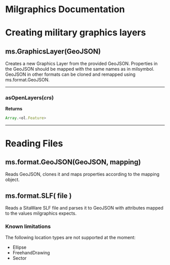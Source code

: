 # Milgraphics Documentation


# Creating military graphics layers

## ms.GraphicsLayer(GeoJSON)

Creates a new Graphics Layer from the provided GeoJSON. Properties in the GeoJSON should be mapped with the same names as in milsymbol. GeoJSON in other formats can be cloned and remapped using ms.format.GeoJSON.


-----


### asOpenLayers(*crs*)


**Returns**

```javascript
Array.<ol.Feature>
```

-----

# Reading Files


## ms.format.GeoJSON(GeoJSON, mapping)

Reads GeoJSON, clones it and maps properties according to the mapping object.

## ms.format.SLF( file )

Reads a SitaWare SLF file and parses it to GeoJSON with attributes mapped to the values milgraphics expects.

### Known limitations

The following location types are not supported at the moment:

- Ellipse
- FreehandDrawing
- Sector

